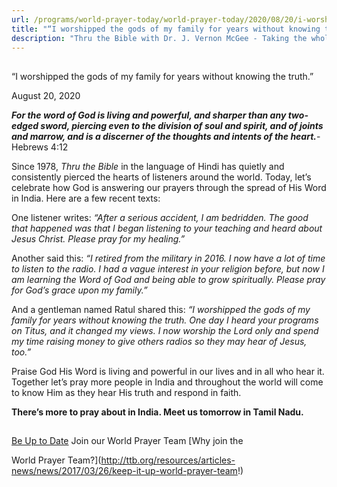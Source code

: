 ```yaml
---
url: /programs/world-prayer-today/world-prayer-today/2020/08/20/i-worshipped-the-gods-of-my-family-for-years-without-knowing-the-truth
title: "“I worshipped the gods of my family for years without knowing the truth.”"
description: "Thru the Bible with Dr. J. Vernon McGee - Taking the whole Word to the whole world"
---
```







## 
 “I worshipped the gods of my family for years without knowing the truth.”


August 20, 2020




***For the word of God is living and powerful, and sharper than any two-edged sword, piercing even to the division of soul and spirit, and of joints and marrow, and is a discerner of the thoughts and intents of the heart.***-Hebrews 4:12

Since 1978, *Thru the Bible* in the language of Hindi has quietly and consistently pierced the hearts of listeners around the world. Today, let’s celebrate how God is answering our prayers through the spread of His Word in India. Here are a few recent texts:

One listener writes: *“After a serious accident, I am bedridden. The good that happened was that I began listening to your teaching and heard about Jesus Christ. Please pray for my healing.”*

Another said this: *“I retired from the military in 2016. I now have a lot of time to listen to the radio. I had a vague interest in your religion before, but now I am learning the Word of God and being able to grow spiritually. Please pray for God’s grace upon my family.”*

And a gentleman named Ratul shared this: *“I worshipped the gods of my family for years without knowing the truth. One day I heard your programs on Titus, and it changed my views. I now worship the Lord only and spend my time raising money to give others radios so they may hear of Jesus, too.”*

Praise God His Word is living and powerful in our lives and in all who hear it. Together let’s pray more people in India and throughout the world will come to know Him as they hear His truth and respond in faith.

**There’s more to pray about in India. Meet us tomorrow in Tamil Nadu.**







## 




[Be Up to Date](http://feeds.feedburner.com/WorldPrayerToday "World Prayer Today RSS Feed")
Join our World Prayer Team
[Why join the  

World Prayer Team?](http://ttb.org/resources/articles-news/news/2017/03/26/keep-it-up-world-prayer-team!)




